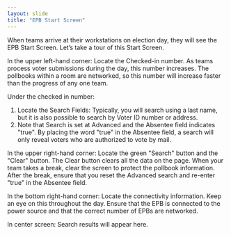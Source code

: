 ```yaml
---
layout: slide
title: "EPB Start Screen"
---
```


When teams arrive at their workstations on election day, they will see the EPB Start Screen.  Let’s take a tour of this Start Screen.

In the upper left-hand corner:  Locate the Checked-in number.  As teams process voter submissions during the day, this number increases.  The pollbooks within a room are networked, so this number will increase faster than the progress of any one team.

Under the checked in number:
1.  Locate the Search Fields:  Typically, you will search using a last name, but it is also possible to search by Voter ID number or address.
2.  Note that Search is set at Advanced and the Absentee field indicates "true".  By placing the word "true" in the Absentee field, a search will only reveal voters who are authorized to vote by mail.

In the upper right-hand corner:  Locate the green "Search" button and the "Clear" button.  The Clear button clears all the data on the page.  When your team takes a break, clear the screen to protect the pollbook information.  After the break, ensure that you reset the Advanced search and re-enter "true" in the Absentee field.

In the bottom right-hand corner:  Locate the connectivity information.  Keep an eye on this throughout the day.  Ensure that the EPB is connected to the power source and that the correct number of EPBs are networked. 

In center screen:  Search results will appear here.
